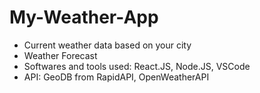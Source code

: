 # My-Weather-App
- Current weather data based on your city
- Weather Forecast
- Softwares and tools used: React.JS, Node.JS, VSCode
- API: GeoDB from RapidAPI, OpenWeatherAPI
